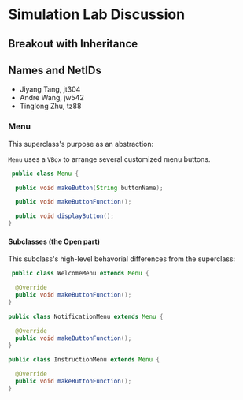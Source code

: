 # Simulation Lab Discussion

## Breakout with Inheritance

## Names and NetIDs

- Jiyang Tang, jt304
- Andre Wang, jw542
- Tinglong Zhu, tz88

### Menu

This superclass's purpose as an abstraction:

`Menu` uses a `VBox` to arrange several customized menu buttons.

```java
 public class Menu {

  public void makeButton(String buttonName);

  public void makeButtonFunction();

  public void displayButton();
}
```

#### Subclasses (the Open part)

This subclass's high-level behavorial differences from the superclass:

```java
 public class WelcomeMenu extends Menu {

  @Override
  public void makeButtonFunction();
}

public class NotificationMenu extends Menu {

  @Override
  public void makeButtonFunction();
}

public class InstructionMenu extends Menu {

  @Override
  public void makeButtonFunction();
}
```
